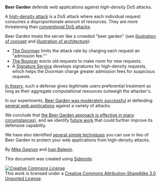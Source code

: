 **Beer Garden** defends web applications against *high-density* DoS attacks.

A [high-density attack](##highdensityattacks) is a DoS attack where each individual request consumes a disproportionate amount of resources.
They are more threatening than [conventional DoS attacks](##lowdensityattacks).

Beer Garden treats the server like a crowded "beer garden" (see [illustration of concept](##overviewfigure) and [illustration of architecture](##archfigure)):

* [The Doorman](##doorman) limits the attack rate by charging each request an "admission fee.""
* [The Bouncer](##bouncer) evicts old requests to make room for new requests.
* A [Signature Service](##sigservice) develops signatures for high-density requests, which helps the Doorman charge greater admission fees for suspicious requests.

[In theory](##intheory), such a defense gives legitimate users preferential treatment as long as their aggregate computational resources outweigh the attacker's.

In our experiments, [Beer Garden was moderately successful](##experiments) at defending [several web applications](##testapplications) against a variety of attacks.

We conclude that [the Beer Garden approach is effective in many circumstances](##conclusion)), and we identify [future work](##futurework) that could further improve its defensive capability.

We have also identified [several simple techniques](##otherdefensiveideas) you can use in lieu of Beer Garden to protect your web applications from high-density attacks.

By [Mike Gagnon](mailto:mikegagnon@gmail.com) and [Ivan Balepin](mailto:ivan.balepin@gmail.com).

This document was created using [Sidenote](##sidenote).

<a rel="license" href="http://creativecommons.org/licenses/by-sa/3.0/deed.en_US"><img alt="Creative Commons License" style="border-width:0" src="http://i.creativecommons.org/l/by-sa/3.0/88x31.png" /></a><br />This work is licensed under a <a rel="license" href="http://creativecommons.org/licenses/by-sa/3.0/deed.en_US">Creative Commons Attribution-ShareAlike 3.0 Unported License</a>.